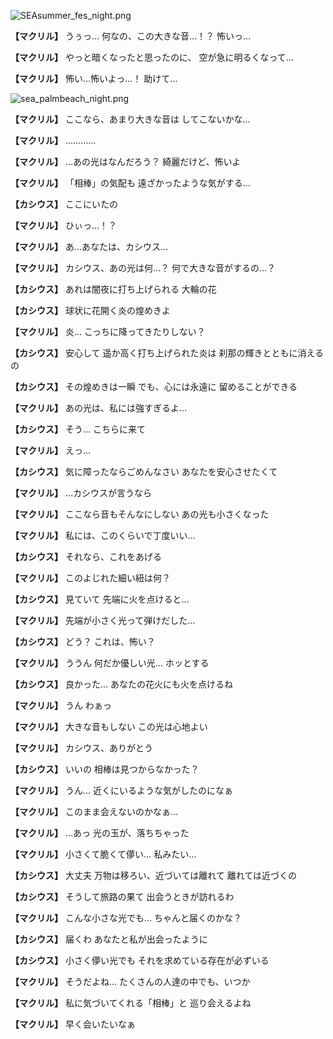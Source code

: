 
![SEAsummer_fes_night.png](../images/backgrounds/SEAsummer_fes_night.png)

**【マクリル】**
うぅっ…
何なの、この大きな音…！？
怖いっ…

**【マクリル】**
やっと暗くなったと思ったのに、
空が急に明るくなって…

**【マクリル】**
怖い…怖いよっ…！
助けて…

![sea_palmbeach_night.png](../images/backgrounds/sea_palmbeach_night.png)

**【マクリル】**
ここなら、あまり大きな音は
してこないかな…

**【マクリル】**
…………

**【マクリル】**
…あの光はなんだろう？
綺麗だけど、怖いよ

**【マクリル】**
「相棒」の気配も
遠ざかったような気がする…

**【カシウス】**
ここにいたの

**【マクリル】**
ひぃっ…！？

**【マクリル】**
あ…あなたは、カシウス…

**【マクリル】**
カシウス、あの光は何…？
何で大きな音がするの…？

**【カシウス】**
あれは闇夜に打ち上げられる
大輪の花

**【カシウス】**
球状に花開く炎の煌めきよ

**【マクリル】**
炎…
こっちに降ってきたりしない？

**【カシウス】**
安心して
遥か高く打ち上げられた炎は
刹那の輝きとともに消えるの

**【カシウス】**
その煌めきは一瞬
でも、心には永遠に
留めることができる

**【マクリル】**
あの光は、私には強すぎるよ…

**【カシウス】**
そう…
こちらに来て

**【マクリル】**
えっ…

**【カシウス】**
気に障ったならごめんなさい
あなたを安心させたくて

**【マクリル】**
…カシウスが言うなら

**【マクリル】**
ここなら音もそんなにしない
あの光も小さくなった

**【マクリル】**
私には、このくらいで丁度いい…

**【カシウス】**
それなら、これをあげる

**【マクリル】**
このよじれた細い紐は何？

**【カシウス】**
見ていて
先端に火を点けると…

**【マクリル】**
先端が小さく光って弾けだした…

**【カシウス】**
どう？
これは、怖い？

**【マクリル】**
ううん
何だか優しい光…
ホッとする

**【カシウス】**
良かった…
あなたの花火にも火を点けるね

**【マクリル】**
うん
わぁっ

**【マクリル】**
大きな音もしない
この光は心地よい

**【マクリル】**
カシウス、ありがとう

**【カシウス】**
いいの
相棒は見つからなかった？

**【マクリル】**
うん…
近くにいるような気がしたのになぁ

**【マクリル】**
このまま会えないのかなぁ…

**【マクリル】**
…あっ
光の玉が、落ちちゃった

**【マクリル】**
小さくて脆くて儚い…
私みたい…

**【カシウス】**
大丈夫
万物は移ろい、近づいては離れて
離れては近づくの

**【カシウス】**
そうして旅路の果て
出会うときが訪れるわ

**【マクリル】**
こんな小さな光でも…
ちゃんと届くのかな？

**【カシウス】**
届くわ
あなたと私が出会ったように

**【カシウス】**
小さく儚い光でも
それを求めている存在が必ずいる

**【マクリル】**
そうだよね…
たくさんの人達の中でも、いつか

**【マクリル】**
私に気づいてくれる「相棒」と
巡り会えるよね

**【マクリル】**
早く会いたいなぁ

